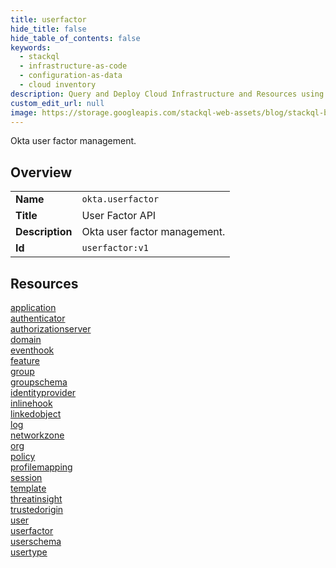 ```yaml
---
title: userfactor
hide_title: false
hide_table_of_contents: false
keywords:
  - stackql
  - infrastructure-as-code
  - configuration-as-data
  - cloud inventory
description: Query and Deploy Cloud Infrastructure and Resources using SQL
custom_edit_url: null
image: https://storage.googleapis.com/stackql-web-assets/blog/stackql-blog-post-featured-image.png
---
```

Okta user factor management.  
    

## Overview
<table><tbody>
<tr><td><b>Name</b></td><td><code>okta.userfactor</code></td></tr>
<tr><td><b>Title</b></td><td>User Factor API</td></tr>
<tr><td><b>Description</b></td><td>Okta user factor management.</td></tr>
<tr><td><b>Id</b></td><td><code>userfactor:v1</code></td></tr>
</tbody></table>

## Resources
<div class="row">
<div class="providerDocColumn">
<a href="/docs/providers/okta/userfactor/application/index.md">application</a><br />
<a href="/docs/providers/okta/userfactor/authenticator/index.md">authenticator</a><br />
<a href="/docs/providers/okta/userfactor/authorizationserver/index.md">authorizationserver</a><br />
<a href="/docs/providers/okta/userfactor/domain/index.md">domain</a><br />
<a href="/docs/providers/okta/userfactor/eventhook/index.md">eventhook</a><br />
<a href="/docs/providers/okta/userfactor/feature/index.md">feature</a><br />
<a href="/docs/providers/okta/userfactor/group/index.md">group</a><br />
<a href="/docs/providers/okta/userfactor/groupschema/index.md">groupschema</a><br />
<a href="/docs/providers/okta/userfactor/identityprovider/index.md">identityprovider</a><br />
<a href="/docs/providers/okta/userfactor/inlinehook/index.md">inlinehook</a><br />
<a href="/docs/providers/okta/userfactor/linkedobject/index.md">linkedobject</a><br />
<a href="/docs/providers/okta/userfactor/log/index.md">log</a><br />
</div>
<div class="providerDocColumn">
<a href="/docs/providers/okta/userfactor/networkzone/index.md">networkzone</a><br />
<a href="/docs/providers/okta/userfactor/org/index.md">org</a><br />
<a href="/docs/providers/okta/userfactor/policy/index.md">policy</a><br />
<a href="/docs/providers/okta/userfactor/profilemapping/index.md">profilemapping</a><br />
<a href="/docs/providers/okta/userfactor/session/index.md">session</a><br />
<a href="/docs/providers/okta/userfactor/template/index.md">template</a><br />
<a href="/docs/providers/okta/userfactor/threatinsight/index.md">threatinsight</a><br />
<a href="/docs/providers/okta/userfactor/trustedorigin/index.md">trustedorigin</a><br />
<a href="/docs/providers/okta/userfactor/user/index.md">user</a><br />
<a href="/docs/providers/okta/userfactor/userfactor/index.md">userfactor</a><br />
<a href="/docs/providers/okta/userfactor/userschema/index.md">userschema</a><br />
<a href="/docs/providers/okta/userfactor/usertype/index.md">usertype</a><br />
</div>
</div>
